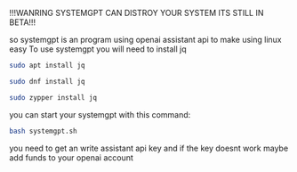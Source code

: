 !!!WANRING SYSTEMGPT CAN DISTROY YOUR SYSTEM ITS STILL IN BETA!!!

so systemgpt is an program using openai assistant api to make using linux easy 
To use systemgpt you will need to install jq 
```bash
sudo apt install jq
```
```bash
sudo dnf install jq
```
```bash
sudo zypper install jq
```
you can start your systemgpt with this command:
```bash
bash systemgpt.sh
```
you need to get an write assistant api key and if the key doesnt work maybe add funds to your openai account
